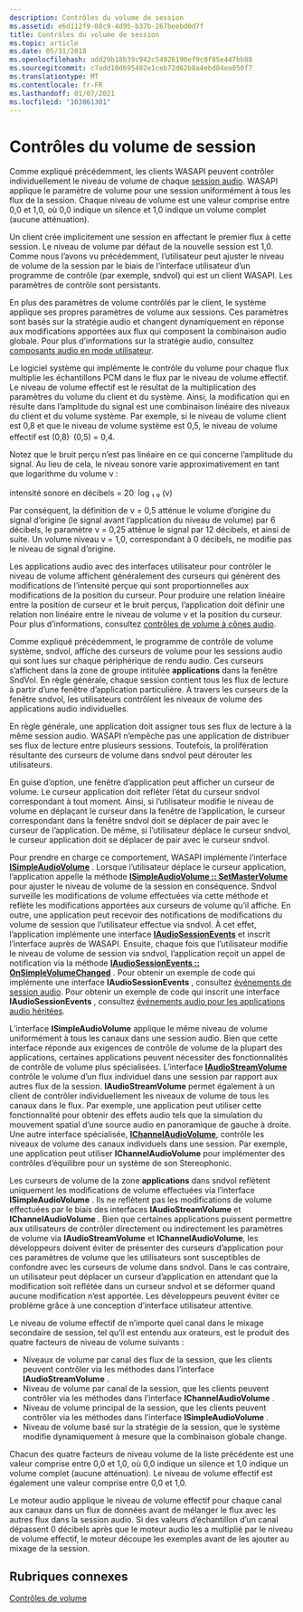 ```yaml
---
description: Contrôles du volume de session
ms.assetid: e6d112f9-08c9-4d95-b37b-267beebd0d7f
title: Contrôles du volume de session
ms.topic: article
ms.date: 05/31/2018
ms.openlocfilehash: add29b18b39c942c54926190ef9c0f85e447bb88
ms.sourcegitcommit: c7add10d695482e1ceb72d62b8a4ebd84ea050f7
ms.translationtype: MT
ms.contentlocale: fr-FR
ms.lasthandoff: 01/07/2021
ms.locfileid: "103861301"
---
```

# <a name="session-volume-controls"></a>Contrôles du volume de session

Comme expliqué précédemment, les clients WASAPI peuvent contrôler individuellement le niveau de volume de chaque [session audio](audio-sessions.md). WASAPI applique le paramètre de volume pour une session uniformément à tous les flux de la session. Chaque niveau de volume est une valeur comprise entre 0,0 et 1,0, où 0,0 indique un silence et 1,0 indique un volume complet (aucune atténuation).

Un client crée implicitement une session en affectant le premier flux à cette session. Le niveau de volume par défaut de la nouvelle session est 1,0. Comme nous l’avons vu précédemment, l’utilisateur peut ajuster le niveau de volume de la session par le biais de l’interface utilisateur d’un programme de contrôle (par exemple, sndvol) qui est un client WASAPI. Les paramètres de contrôle sont persistants.

En plus des paramètres de volume contrôlés par le client, le système applique ses propres paramètres de volume aux sessions. Ces paramètres sont basés sur la stratégie audio et changent dynamiquement en réponse aux modifications apportées aux flux qui composent la combinaison audio globale. Pour plus d’informations sur la stratégie audio, consultez [composants audio en mode utilisateur](user-mode-audio-components.md).

Le logiciel système qui implémente le contrôle du volume pour chaque flux multiplie les échantillons PCM dans le flux par le niveau de volume effectif. Le niveau de volume effectif est le résultat de la multiplication des paramètres du volume du client et du système. Ainsi, la modification qui en résulte dans l’amplitude du signal est une combinaison linéaire des niveaux du client et du volume système. Par exemple, si le niveau de volume client est 0,8 et que le niveau de volume système est 0,5, le niveau de volume effectif est (0,8)<sup>.</sup> (0,5) = 0,4.

Notez que le bruit perçu n’est pas linéaire en ce qui concerne l’amplitude du signal. Au lieu de cela, le niveau sonore varie approximativement en tant que logarithme du volume v :

intensité sonore en décibels = 20<sup>.</sup> log ₁ ₀ (v)

Par conséquent, la définition de v = 0,5 atténue le volume d’origine du signal d’origine (le signal avant l’application du niveau de volume) par 6 décibels, le paramètre v = 0,25 atténue le signal par 12 décibels, et ainsi de suite. Un volume niveau v = 1,0, correspondant à 0 décibels, ne modifie pas le niveau de signal d’origine.

Les applications audio avec des interfaces utilisateur pour contrôler le niveau de volume affichent généralement des curseurs qui génèrent des modifications de l’intensité perçue qui sont proportionnelles aux modifications de la position du curseur. Pour produire une relation linéaire entre la position de curseur et le bruit perçus, l’application doit définir une relation non linéaire entre le niveau de volume v et la position du curseur. Pour plus d’informations, consultez [contrôles de volume à cônes audio](audio-tapered-volume-controls.md).

Comme expliqué précédemment, le programme de contrôle de volume système, sndvol, affiche des curseurs de volume pour les sessions audio qui sont lues sur chaque périphérique de rendu audio. Ces curseurs s’affichent dans la zone de groupe intitulée **applications** dans la fenêtre SndVol. En règle générale, chaque session contient tous les flux de lecture à partir d’une fenêtre d’application particulière. À travers les curseurs de la fenêtre sndvol, les utilisateurs contrôlent les niveaux de volume des applications audio individuelles.

En règle générale, une application doit assigner tous ses flux de lecture à la même session audio. WASAPI n’empêche pas une application de distribuer ses flux de lecture entre plusieurs sessions. Toutefois, la prolifération résultante des curseurs de volume dans sndvol peut dérouter les utilisateurs.

En guise d’option, une fenêtre d’application peut afficher un curseur de volume. Le curseur application doit refléter l’état du curseur sndvol correspondant à tout moment. Ainsi, si l’utilisateur modifie le niveau de volume en déplaçant le curseur dans la fenêtre de l’application, le curseur correspondant dans la fenêtre sndvol doit se déplacer de pair avec le curseur de l’application. De même, si l’utilisateur déplace le curseur sndvol, le curseur application doit se déplacer de pair avec le curseur sndvol.

Pour prendre en charge ce comportement, WASAPI implémente l’interface [**ISimpleAudioVolume**](/windows/desktop/api/Audioclient/nn-audioclient-isimpleaudiovolume) . Lorsque l’utilisateur déplace le curseur application, l’application appelle la méthode [**ISimpleAudioVolume :: SetMasterVolume**](/windows/desktop/api/Audioclient/nf-audioclient-isimpleaudiovolume-setmastervolume) pour ajuster le niveau de volume de la session en conséquence. Sndvol surveille les modifications de volume effectuées via cette méthode et reflète les modifications apportées aux curseurs de volume qu’il affiche. En outre, une application peut recevoir des notifications de modifications du volume de session que l’utilisateur effectue via sndvol. À cet effet, l’application implémente une interface [**IAudioSessionEvents**](/windows/desktop/api/Audiopolicy/nn-audiopolicy-iaudiosessionevents) et inscrit l’interface auprès de WASAPI. Ensuite, chaque fois que l’utilisateur modifie le niveau de volume de session via sndvol, l’application reçoit un appel de notification via la méthode [**IAudioSessionEvents :: OnSimpleVolumeChanged**](/windows/desktop/api/Audiopolicy/nf-audiopolicy-iaudiosessionevents-onsimplevolumechanged) . Pour obtenir un exemple de code qui implémente une interface **IAudioSessionEvents** , consultez [événements de session audio](audio-session-events.md). Pour obtenir un exemple de code qui inscrit une interface **IAudioSessionEvents** , consultez [événements audio pour les applications audio héritées](audio-events-for-legacy-audio-applications.md).

L’interface **ISimpleAudioVolume** applique le même niveau de volume uniformément à tous les canaux dans une session audio. Bien que cette interface réponde aux exigences de contrôle de volume de la plupart des applications, certaines applications peuvent nécessiter des fonctionnalités de contrôle de volume plus spécialisées. L’interface [**IAudioStreamVolume**](/windows/desktop/api/Audioclient/nn-audioclient-iaudiostreamvolume) contrôle le volume d’un flux individuel dans une session par rapport aux autres flux de la session. **IAudioStreamVolume** permet également à un client de contrôler individuellement les niveaux de volume de tous les canaux dans le flux. Par exemple, une application peut utiliser cette fonctionnalité pour obtenir des effets audio tels que la simulation du mouvement spatial d’une source audio en panoramique de gauche à droite. Une autre interface spécialisée, [**IChannelAudioVolume**](/windows/desktop/api/Audioclient/nn-audioclient-ichannelaudiovolume), contrôle les niveaux de volume des canaux individuels dans une session. Par exemple, une application peut utiliser **IChannelAudioVolume** pour implémenter des contrôles d’équilibre pour un système de son Stereophonic.

Les curseurs de volume de la zone **applications** dans sndvol reflètent uniquement les modifications de volume effectuées via l’interface **ISimpleAudioVolume** . Ils ne reflètent pas les modifications de volume effectuées par le biais des interfaces **IAudioStreamVolume** et **IChannelAudioVolume** . Bien que certaines applications puissent permettre aux utilisateurs de contrôler directement ou indirectement les paramètres de volume via **IAudioStreamVolume** et **IChannelAudioVolume**, les développeurs doivent éviter de présenter des curseurs d’application pour ces paramètres de volume que les utilisateurs sont susceptibles de confondre avec les curseurs de volume dans sndvol. Dans le cas contraire, un utilisateur peut déplacer un curseur d’application en attendant que la modification soit reflétée dans un curseur sndvol et se déformer quand aucune modification n’est apportée. Les développeurs peuvent éviter ce problème grâce à une conception d’interface utilisateur attentive.

Le niveau de volume effectif de n’importe quel canal dans le mixage secondaire de session, tel qu’il est entendu aux orateurs, est le produit des quatre facteurs de niveau de volume suivants :

-   Niveaux de volume par canal des flux de la session, que les clients peuvent contrôler via les méthodes dans l’interface **IAudioStreamVolume** .
-   Niveau de volume par canal de la session, que les clients peuvent contrôler via les méthodes dans l’interface **IChannelAudioVolume** .
-   Niveau de volume principal de la session, que les clients peuvent contrôler via les méthodes dans l’interface **ISimpleAudioVolume** .
-   Niveau de volume basé sur la stratégie de la session, que le système modifie dynamiquement à mesure que la combinaison globale change.

Chacun des quatre facteurs de niveau volume de la liste précédente est une valeur comprise entre 0,0 et 1,0, où 0,0 indique un silence et 1,0 indique un volume complet (aucune atténuation). Le niveau de volume effectif est également une valeur comprise entre 0,0 et 1,0.

Le moteur audio applique le niveau de volume effectif pour chaque canal aux canaux dans un flux de données avant de mélanger le flux avec les autres flux dans la session audio. Si des valeurs d’échantillon d’un canal dépassent 0 décibels après que le moteur audio les a multiplié par le niveau de volume effectif, le moteur découpe les exemples avant de les ajouter au mixage de la session.

## <a name="related-topics"></a>Rubriques connexes

<dl> <dt>

[Contrôles de volume](volume-controls.md)
</dt> </dl>

 

 



